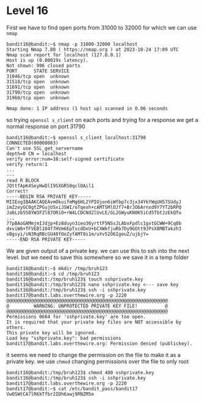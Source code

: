 # Level 16

First we have to find open ports from 31000 to 32000 for which we can use `nmap` 

```
bandit16@bandit:~$ nmap -p 31000-32000 localhost
Starting Nmap 7.80 ( https://nmap.org ) at 2023-10-24 17:09 UTC
Nmap scan report for localhost (127.0.0.1)
Host is up (0.00019s latency).
Not shown: 996 closed ports
PORT      STATE SERVICE
31046/tcp open  unknown
31518/tcp open  unknown
31691/tcp open  unknown
31790/tcp open  unknown
31960/tcp open  unknown

Nmap done: 1 IP address (1 host up) scanned in 0.06 seconds
```

so trying `openssl s_client` on each ports and trying for a response we get a normal response on port 31790

```
bandit16@bandit:~$ openssl s_client localhost:31790
CONNECTED(00000003)
Can't use SSL_get_servername
depth=0 CN = localhost
verify error:num=18:self-signed certificate
verify return:1
...
---
read R BLOCK
JQttfApK4SeyHwDlI9SXGR50qclOAil1
Correct!
-----BEGIN RSA PRIVATE KEY-----
MIIEogIBAAKCAQEAvmOkuifmMg6HL2YPIOjon6iWfbp7c3jx34YkYWqUH57SUdyJ
imZzeyGC0gtZPGujUSxiJSWI/oTqexh+cAMTSMlOJf7+BrJObArnxd9Y7YT2bRPQ
Ja6Lzb558YW3FZl87ORiO+rW4LCDCNd2lUvLE/GL2GWyuKN0K5iCd5TbtJzEkQTu
...
77pBAoGAMmjmIJdjp+Ez8duyn3ieo36yrttF5NSsJLAbxFpdlc1gvtGCWW+9Cq0b
dxviW8+TFVEBl1O4f7HVm6EpTscdDxU+bCXWkfjuRb7Dy9GOtt9JPsX8MBTakzh3
vBgsyi/sN3RqRBcGU40fOoZyfAMT8s1m/uYv52O6IgeuZ/ujbjY=
-----END RSA PRIVATE KEY-----
```
We are given output of a private key. we can use this to ssh into the next level. but we need to save this somewhere so we save it in a temp folder
```
bandit16@bandit:~$ mkdir /tmp/bruh123
bandit16@bandit:~$ cd /tmp/bruh123
bandit16@bandit:/tmp/bruh123$ touch sshprivate.key
bandit16@bandit:/tmp/bruh123$ nano sshprivate.key <--- save key
bandit16@bandit:/tmp/bruh123$ ssh -i sshprivate.key bandit17@bandit.labs.overthewire.org -p 2220
@@@@@@@@@@@@@@@@@@@@@@@@@@@@@@@@@@@@@@@@@@@@@@@@@@@@@@@@@@@
@         WARNING: UNPROTECTED PRIVATE KEY FILE!          @
@@@@@@@@@@@@@@@@@@@@@@@@@@@@@@@@@@@@@@@@@@@@@@@@@@@@@@@@@@@
Permissions 0664 for 'sshprivate.key' are too open.
It is required that your private key files are NOT accessible by others.
This private key will be ignored.
Load key "sshprivate.key": bad permissions
bandit17@bandit.labs.overthewire.org: Permission denied (publickey).
```

it seems we need to change the permission on the file to make it as a private key. we use `chmod` changing permissions over the file to only root
```
bandit16@bandit:/tmp/bruh123$ chmod 400 sshprivate.key
bandit16@bandit:/tmp/bruh123$ ssh -i sshprivate.key bandit17@bandit.labs.overthewire.org -p 2220
bandit17@bandit:~$ cat /etc/bandit_pass/bandit17
VwOSWtCA7lRKkTfbr2IDh6awj9RNZM5e
```